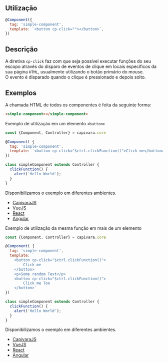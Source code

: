 ## Utilização

```js
@Component({
  tag: 'simple-component',
  template: `<button cp-click=""></button>`,
})
```

## Descrição

A diretiva `cp-click` faz com que seja possível executar funções do seu escopo através do disparo de eventos de clique em locais específicos da sua página `HTML`, usualmente utilizando o botão primário do mouse.<br>
O evento é disparado quando o clique é pressionado e depois solto.

## Exemplos

A chamada HTML de todos os componentes é feita da seguinte forma:

```HTML
<simple-component></simple-component>
```

Exemplo de utilização em um elemento `<button>`

```js
const {Component, Controller} = capivara.core

@Component( {
  tag: 'simple-component',
  template: `<button cp-click="$ctrl.clickFunction()">Click me</button>`
})

class simpleComponent extends Controller {
  clickFunction() {
    alert('Hello World');
  }
}
```
Disponibilizamos o exemplo em diferentes ambientes.
* [CapivaraJS](https://jsfiddle.net/jcanabarro/zf8gqh0d/346/)
* [VueJS](http://jsfiddle.net/jcanabarro/ygznj9mt/38/)
* [React](http://jsfiddle.net/jcanabarro/td4v7qqd/333/)
* [Angular](https://jsfiddle.net/t0b8xxfj/120/)


Exemplo de utilização da mesma função em mais de um elemento

```js
const {Component, Controller} = capivara.core

@Component( {
  tag: 'simple-component',
  template: `
  	<button cp-click="$ctrl.clickFunction()">
        Click me
    </button>
    <p>Some random Text</p>
    <button cp-click="$ctrl.clickFunction()">
        Click me Too
    </button>`
})

class simpleComponent extends Controller {
  clickFunction() {
    alert('Hello World');
  }
}
```
Disponibilizamos o exemplo em diferentes ambientes.
* [CapivaraJS](https://jsfiddle.net/jcanabarro/zf8gqh0d/347/)
* [VueJS](http://jsfiddle.net/jcanabarro/ygznj9mt/40/)
* [React](http://jsfiddle.net/jcanabarro/td4v7qqd/334/)
* [Angular](https://jsfiddle.net/t0b8xxfj/119/)